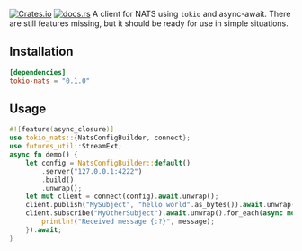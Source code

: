 [![Crates.io](https://img.shields.io/crates/v/tokio-nats.svg)](https://crates.io/crates/tokio-nats)
[![docs.rs](https://docs.rs/tokio-nats/badge.svg)](https://docs.rs/tokio-nats)
A client for NATS using `tokio` and async-await.
There are still features missing, but it should be ready for use in simple situations.
## Installation
```toml
[dependencies]
tokio-nats = "0.1.0"
```
## Usage
```rust
#![feature(async_closure)]
use tokio_nats::{NatsConfigBuilder, connect};
use futures_util::StreamExt;
async fn demo() {
    let config = NatsConfigBuilder::default()
        .server("127.0.0.1:4222")
        .build()
        .unwrap();
    let mut client = connect(config).await.unwrap();
    client.publish("MySubject", "hello world".as_bytes()).await.unwrap();
    client.subscribe("MyOtherSubject").await.unwrap().for_each(async move |message| {
        println!("Received message {:?}", message);
    }).await;
}
```